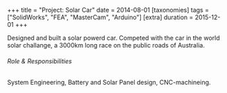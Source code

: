 +++
title = "Project: Solar Car"
date = 2014-08-01
[taxonomies]
tags = ["SolidWorks", "FEA", "MasterCam", "Arduino"]
[extra]
duration = 2015-12-01
+++

Designed and built a solar powerd car. Competed with the car in the world solar
challange, a 3000km long race on the public roads of Australia.

###### Role & Responsibilities
System Engineering, Battery and Solar Panel design, CNC-machineing.
